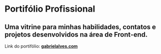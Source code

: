 # Portifólio Profissional

## Uma vitrine para minhas habilidades, contatos e projetos desenvolvidos na área de Front-end.

Link do portifólio: **[gabrielalves.com](gabrielalves.me)**